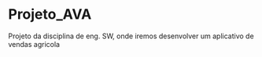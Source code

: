 # Projeto_AVA
Projeto da disciplina de eng. SW, onde iremos desenvolver um aplicativo de vendas agricola
